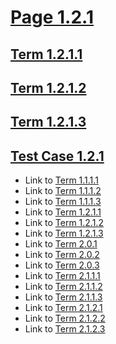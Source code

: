 # [Page 1.2.1](#page-121)

## [Term 1.2.1.1](#term-1211)

## [Term 1.2.1.2](#term-1212)

## [Term 1.2.1.3](#term-1213)

## [Test Case 1.2.1](#test-case-121)

*   Link to [Term 1.1.1.1](http://my.org/chapter-1/KEY-1/page-1-1-1.md#term-1111)
*   Link to [Term 1.1.1.2](http://my.org/chapter-1/KEY-1/page-1-1-1.md#term-1112)
*   Link to [Term 1.1.1.3](http://my.org/chapter-1/KEY-1/page-1-1-1.md#term-1113)
*   Link to [Term 1.2.1.1](http://my.org/chapter-1/KEY-1/page-1-2-1.md#term-1211)
*   Link to [Term 1.2.1.2](http://my.org/chapter-1/KEY-1/page-1-2-1.md#term-1212)
*   Link to [Term 1.2.1.3](http://my.org/chapter-1/KEY-1/page-1-2-1.md#term-1213)
*   Link to [Term 2.0.1](http://my.org/chapter-2/page-2-0.md#term-201)
*   Link to [Term 2.0.2](http://my.org/chapter-2/page-2-0.md#term-202)
*   Link to [Term 2.0.3](http://my.org/chapter-2/page-2-0.md#term-203)
*   Link to [Term 2.1.1.1](http://my.org/chapter-2/KEY-2/page-2-1-1.md#term-2111)
*   Link to [Term 2.1.1.2](http://my.org/chapter-2/KEY-2/page-2-1-1.md#term-2112)
*   Link to [Term 2.1.1.3](http://my.org/chapter-2/KEY-2/page-2-1-1.md#term-2113)
*   Link to [Term 2.1.2.1](http://my.org/chapter-2/KEY-2/page-2-1-2.md#term-2121)
*   Link to [Term 2.1.2.2](http://my.org/chapter-2/KEY-2/page-2-1-2.md#term-2122)
*   Link to [Term 2.1.2.3](http://my.org/chapter-2/KEY-2/page-2-1-2.md#term-2123)
